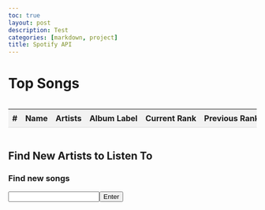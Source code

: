 ```yaml
---
toc: true
layout: post
description: Test
categories: [markdown, project]
title: Spotify API
---
```


<html>
<head>
	<title>Top Songs</title>
	<style>
		.container {
			max-width: 800px;
			margin: 0 auto;
		}
		.table-container {
			overflow-x: auto;
		}
		table {
			width: 100%;
			border-collapse: collapse;
		}
		th, td {
			padding: 8px;
			text-align: left;
			border-bottom: 1px solid #ddd;
			white-space: nowrap;
			overflow: hidden;
			text-overflow: ellipsis;
		}
		th {
			background-color: #f2f2f2;
		}
	</style>
</head>
<body>
	<div class="container">
		<h1>Top Songs</h1>
		<div class="table-container">
			<table>
				<thead>
					<tr>
						<th>#</th>
						<th>Name</th>
						<th>Artists</th>
						<th>Album Label</th>
						<th>Current Rank</th>
						<th>Previous Rank</th>
						<th>Peak Rank</th>
						<th>Peak Date</th>
						<th>Entry Rank</th>
						<th>Entry Date</th>
						<th>Appearances on Chart</th>
						<th>Consecutive Appearances</th>
					</tr>
				</thead>
				<tbody>
					<!-- Table data will be dynamically generated here -->
				</tbody>
			</table>
		</div>
	</div>
	<script>
		const url = 'https://spotify-scraper.p.rapidapi.com/v1/chart/tracks/top';
		const options = {
			method: 'GET',
			headers: {
				'X-RapidAPI-Key': '4abcb54450msh7468dfd72294e89p18fbaajsn6d4200063b39',
				'X-RapidAPI-Host': 'spotify-scraper.p.rapidapi.com'
			}
		};
	  async function fetchData() {
			try {
				const response = await fetch(url, options);
				const result = await response.json();
			  if (result.status) {
					let tableHTML = '';
					result.tracks.forEach((track, index) => {
						const artists = track.artists.map(artist => artist.name).join(', ');
						tableHTML += `
							<tr>
								<td>${index + 1}</td>
								<td>${track.name}</td>
								<td>${artists}</td>
								<td>${track.album.label}</td>
								<td>${track.chartData.currentRank}</td>
								<td>${track.chartData.previousRank}</td>
								<td>${track.chartData.peakRank}</td>
								<td>${track.chartData.peakDate}</td>
								<td>${track.chartData.entryRank}</td>
								<td>${track.chartData.entryDate}</td>
								<td>${track.chartData.appearancesOnChart}</td>
								<td>${track.chartData.consecutiveAppearancesOnChart}</td>
							</tr>`;
					});
					document.querySelector('.table-container tbody').innerHTML = tableHTML;
				} else {
					console.log('API request failed.');
				}
			} catch (error) {
				console.error(error);
			}
		 }
		fetchData();
	</script>
</body>
</html>

## Find New Artists to Listen To

### Find new songs

<script>
  function findRecommendations() {
    const url = 'https://shazam.p.rapidapi.com/search?term=2009&locale=en-US&offset=0&limit=1';
    const options = {
      method: 'GET',
      headers: {
        'X-RapidAPI-Key': '4abcb54450msh7468dfd72294e89p18fbaajsn6d4200063b39',
        'X-RapidAPI-Host': 'shazam.p.rapidapi.com'
      }
    };

    try {
      const response = await fetch(url, options);
      const result = await response.json(); // Parse the response as JSON
      const key = result.tracks.hits[0].track.key; // Access the "key" property
      console.log(key);
    } catch (error) {
      console.error(error);
    }
  }

  findRecommendations()
</script>

<input id="genre"><button onclick="findRecommendations()">Enter</button>